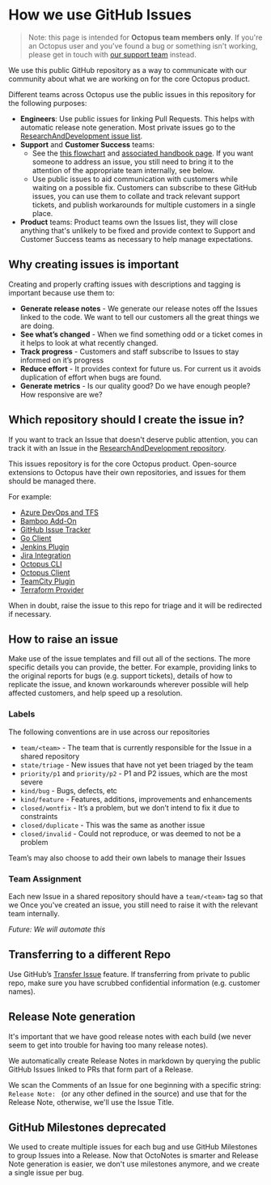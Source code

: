 # How we use GitHub Issues

> Note: this page is intended for **Octopus team members only**. If you're an Octopus user and you've found a bug or something isn't working, please get in touch with [our support team](https://octopus.com/support) instead.

We use this public GitHub repository as a way to communicate with our community about what we are working on for the core Octopus product.

Different teams across Octopus use the public issues in this repository for the following purposes:

- **Engineers**: Use public issues for linking Pull Requests. This helps with automatic release note generation. Most private issues go to the [ResearchAndDevelopment issue list](https://github.com/OctopusDeploy/ResearchAndDevelopment/issues).
- **Support** and **Customer Success** teams:
  - See the [this flowchart](https://whimsical.com/r-d-incoming-work-workflow-aug-21-NsDnGQXcwBLwU66a88Zhue) and [associated handbook page](https://octopushq.atlassian.net/wiki/spaces/RND/pages/2207350851/Unplanned+Work). If you want someone to address an issue, you still need to bring it to the attention of the appropriate team internally, see below.
  - Use public issues to aid communication with customers while waiting on a possible fix. Customers can subscribe to these GitHub issues, you can use them to collate and track relevant support tickets, and publish workarounds for multiple customers in a single place.
- **Product** teams: Product teams own the Issues list, they will close anything that's unlikely to be fixed and provide context to Support and Customer Success teams as necessary to help manage expectations.

## Why creating issues is important
Creating and properly crafting issues with descriptions and tagging is important because use them to:

- **Generate release notes** - We generate our release notes off the Issues linked to the code. We want to tell our customers all the great things we are doing.
- **See what’s changed** - When we find something odd or a ticket comes in it helps to look at what recently changed.
- **Track progress** - Customers and staff subscribe to Issues to stay informed on it’s progress
- **Reduce effort** - It provides context for future us. For current us it avoids duplication of effort when bugs are found.
- **Generate metrics** - Is our quality good? Do we have enough people? How responsive are we?

## Which repository should I create the issue in?

If you want to track an Issue that doesn't deserve public attention, you can track it with an Issue in the [ResearchAndDevelopment repository](https://github.com/OctopusDeploy/ResearchAndDevelopment/issues).

This issues repository is for the core Octopus product.  Open-source extensions to Octopus have their own repositories, and issues for them should be managed there. 

For example:
- [Azure DevOps and TFS](https://github.com/OctopusDeploy/OctoTFS/issues)
- [Bamboo Add-On](https://github.com/OctopusDeploy/Octopus-Bamboo/issues)
- [GitHub Issue Tracker](https://github.com/OctopusDeploy/GitHubIssueTracker/issues)
- [Go Client](https://github.com/OctopusDeploy/go-octopusdeploy/issues)
- [Jenkins Plugin](https://github.com/OctopusDeploy/octopus-jenkins-plugin/issues)
- [Jira Integration](https://github.com/OctopusDeploy/JiraIntegration/issues)
- [Octopus CLI](https://github.com/OctopusDeploy/OctopusCLI/issues)
- [Octopus Client](https://github.com/OctopusDeploy/OctopusClients/issues)
- [TeamCity Plugin](https://github.com/OctopusDeploy/Octopus-TeamCity/issues)
- [Terraform Provider](https://github.com/OctopusDeployLabs/terraform-provider-octopusdeploy/issues)

When in doubt, raise the issue to this repo for triage and it will be redirected if necessary. 

## How to raise an issue

Make use of the issue templates and fill out all of the sections. The more specific details you can provide, the better. For example, providing links to the original reports for bugs (e.g. support tickets), details of how to replicate the issue, and known workarounds wherever possible will help affected customers, and help speed up a resolution. 

### Labels

The following conventions are in use across our repositories

- `team/<team>` - The team that is currently responsible for the Issue in a shared repository
- `state/triage` - New issues that have not yet been triaged by the team
- `priority/p1` and `priority/p2` - P1 and P2 issues, which are the most severe
- `kind/bug` - Bugs, defects, etc
- `kind/feature` - Features, additions, improvements and enhancements
- `closed/wontfix` - It’s a problem, but we don’t intend to fix it due to constraints
- `closed/duplicate` - This was the same as another issue
- `closed/invalid` - Could not reproduce, or was deemed to not be a problem

Team’s may also choose to add their own labels to manage their Issues

### Team Assignment

Each new Issue in a shared repository should have a `team/<team>` tag so that we 
Once you've created an issue, you still need to raise it with the relevant team internally.

_Future: We will automate this_


## Transferring to a different Repo
Use GitHub’s [Transfer Issue](https://docs.github.com/en/issues/tracking-your-work-with-issues/transferring-an-issue-to-another-repository) feature. If transferring from private to public repo, make sure you have scrubbed confidential information (e.g. customer names).

## Release Note generation

It's important that we have good release notes with each build (we never seem to get into trouble for having too many release notes).

We automatically create Release Notes in markdown by querying the public GitHub Issues linked to PRs that form part of a Release.

We scan the Comments of an Issue for one beginning with a specific string: `Release Note: ` (or any other defined in the source) and use that for the Release Note, otherwise, we'll use the Issue Title.

## GitHub Milestones deprecated

We used to create multiple issues for each bug and use GitHub Milestones to group Issues into a Release. Now that OctoNotes is smarter and Release Note generation is easier, we don't use milestones anymore, and we create a single issue per bug. 
